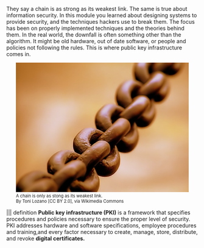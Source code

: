 They say a chain is as strong as its weakest link.  The same is true about information security.  In this module you learned about designing systems to provide security, and the techniques hackers use to break them. The focus has been on properly implemented techniques and the theories behind them.  In the real world, the downfall is often something other than the algorithm. It might be old hardware, out of date software, or people and policies not following the rules. This is where public key infrastructure comes  in.
<br>
<figure class="snippetimg" style="margin: 0 auto;width:90%">
  <img src=".guides/img/Chain.jpg" alt="https://commons.wikimedia.org/wiki/File% Antique skeleton keys.">
  <figcaption style="font-size: 0.8em; text-align: left;">  A chain is only as stong as its weakest link.
  <br>
By Toni Lozano [CC BY 2.0], via Wikimedia Commons</figcaption>
</figure>

||| definition
**Public key infrastructure (PKI)** is a framework that specifies procedures and policies necessary to ensure the proper level of security.  PKI addresses hardware and software specifications, employee procedures and training,and every factor necessary to create, manage, store, distribute, and revoke **digital certificates.** 


